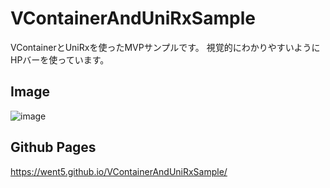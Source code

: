 # VContainerAndUniRxSample
VContainerとUniRxを使ったMVPサンプルです。
視覚的にわかりやすいようにHPバーを使っています。

## Image
![image](https://user-images.githubusercontent.com/10868288/147623580-5ca5604c-d275-47ca-98eb-0b27d4660ace.png)

## Github Pages
https://went5.github.io/VContainerAndUniRxSample/
